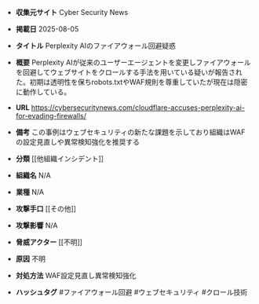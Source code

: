 - **収集元サイト**
Cyber Security News

- **掲載日**
2025-08-05

- **タイトル**
Perplexity AIのファイアウォール回避疑惑

- **概要**
Perplexity AIが従来のユーザーエージェントを変更しファイアウォールを回避してウェブサイトをクロールする手法を用いている疑いが報告された。初期は透明性を保ちrobots.txtやWAF規則を尊重していたが現在は隠密に動作している。

- **URL**
https://cybersecuritynews.com/cloudflare-accuses-perplexity-ai-for-evading-firewalls/

- **備考**
この事例はウェブセキュリティの新たな課題を示しており組織はWAFの設定見直しや異常検知強化を推奨する

- **分類**
[[他組織インシデント]]

- **組織名**
N/A

- **業種**
N/A

- **攻撃手口**
[[その他]]

- **攻撃影響**
N/A

- **脅威アクター**
[[不明]]

- **原因**
不明

- **対処方法**
WAF設定見直し異常検知強化

- **ハッシュタグ**
#ファイアウォール回避 #ウェブセキュリティ #クロール技術
